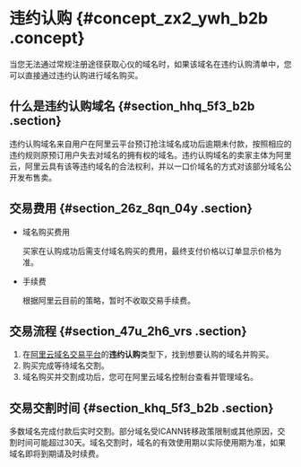# 违约认购 {#concept_zx2_ywh_b2b .concept}

当您无法通过常规注册途径获取心仪的域名时，如果该域名在违约认购清单中，您可以直接通过违约认购进行域名购买。

## 什么是违约认购域名 {#section_hhq_5f3_b2b .section}

违约认购域名来自用户在阿里云平台预订抢注域名成功后逾期未付款，按照相应的违约规则原预订用户失去对域名的拥有权的域名。违约认购域名的卖家主体为阿里云，阿里云具有该等违约域名的合法权利，并以一口价域名的方式对该部分域名公开发布售卖。

## 交易费用 {#section_26z_8qn_04y .section}

-   域名购买费用

    买家在认购成功后需支付域名购买的费用，最终支付价格以订单显示价格为准。

-   手续费

    根据阿里云目前的策略，暂时不收取交易手续费。


## 交易流程 {#section_47u_2h6_vrs .section}

1.  在[阿里云域名交易平台](https://wanwang.aliyun.com/nametrade/#eyJwcm9kdWN0VHlwZSI6MTB9)的**违约认购**类型下，找到想要认购的域名并购买。
2.  购买完成等待域名交割。
3.  域名购买并交割成功后，您可在阿里云域名控制台查看并管理域名。

## 交易交割时间 {#section_khq_5f3_b2b .section}

多数域名完成付款后实时交割。部分域名受ICANN转移政策限制或其他原因，交割时间可能超过30天。域名交割时，域名的有效使用期以实际使用期为准，如果域名即将到期请及时续费。

